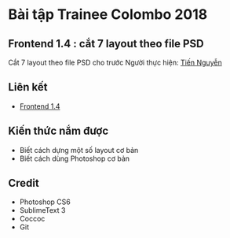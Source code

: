 # Bài tập Trainee Colombo 2018

## Frontend 1.4 : cắt 7 layout theo file PSD
Cắt 7 layout theo file PSD cho trước
Người thực hiện: [ Tiến Nguyễn ](https://github.com/tiennguyen98)

## Liên kết
* [ Frontend 1.4 ](https://github.com/tiennguyen98/front-end-1.4)

## Kiến thức nắm được
* Biết cách dựng một số layout cơ bản
* Biết cách dùng Photoshop cơ bản

## Credit
* Photoshop CS6
* SublimeText 3
* Coccoc
* Git